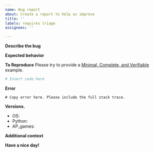 ```yaml
---
name: Bug report
about: Create a report to help us improve
title: ''
labels: requires triage
assignees: ''

---
```


**Describe the bug**
<!-- A clear and concise description of what the bug is. -->

**Expected behavior**
<!-- A clear and concise description of what you expected to happen. -->

**To Reproduce**
Please try to provide a [Minimal, Complete, and Verifiable] example.

```python
# Insert code here
```

**Error**

```
# Copy error here. Please include the full stack trace.
```

**Versions.**
 - OS:
 - Python:
 - AP_games:

**Additional context**
<!-- Add any other context about the problem here. -->

**Have a nice day!**

[Minimal, Complete, and Verifiable]: http://stackoverflow.com/help/mcve
